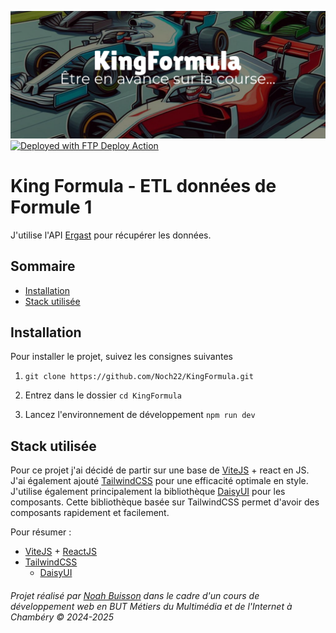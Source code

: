 ![bannière titre KingFormula avec en arrière plan des formules 1 dessinées générées par IA Photo!](public/banniere.webp)
[<img alt="Deployed with FTP Deploy Action" src="https://img.shields.io/badge/Deployed With-FTP DEPLOY ACTION-%3CCOLOR%3E?style=for-the-badge&color=0077b6">](https://github.com/SamKirkland/FTP-Deploy-Action)

# King Formula - ETL données de Formule 1
J'utilise l'API [Ergast](https://www.ergast.com) pour récupérer les données.

## Sommaire

+ [Installation](#installation)
+ [Stack utilisée](#stack)

## Installation <a name="installation"></a>

Pour installer le projet, suivez les consignes suivantes

1. ```git clone https://github.com/Noch22/KingFormula.git```

2. Entrez dans le dossier ```cd KingFormula```

3. Lancez l'environnement de développement ``` npm run dev ```

## Stack utilisée <a name="stack"></a>

Pour ce projet j'ai décidé de partir sur une base de [ViteJS](https://vitejs.dev) + react en JS. J'ai également ajouté [TailwindCSS](https://tailwindcss.com) pour une efficacité optimale en style. J'utilise également principalement la bibliothèque [DaisyUI](https://daisyui.com) pour les composants. Cette bibliothèque basée sur TailwindCSS permet d'avoir des composants rapidement et facilement.

Pour résumer :

+ [ViteJS](https://vitejs.dev) + [ReactJS](https://react.dev/)
+ [TailwindCSS](https://tailwindcss.com)
    + [DaisyUI](https://daisyui.com)

###### Projet réalisé par [Noah Buisson](https://noahbuisson.fr) dans le cadre d'un cours de développement web en BUT Métiers du Multimédia et de l'Internet à Chambéry © 2024-2025